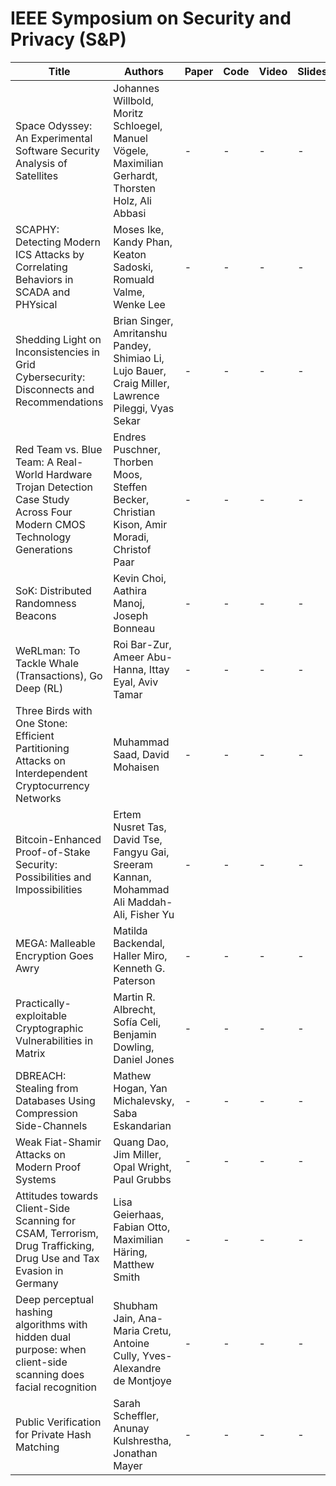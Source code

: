 # IEEE Symposium on Security and Privacy (S&P)

| Title | Authors | Paper | Code | Video | Slides |
|-------|---------|-------|------|-------|--------|
| Space Odyssey: An Experimental Software Security Analysis of Satellites | Johannes Willbold, Moritz Schloegel, Manuel Vögele, Maximilian Gerhardt, Thorsten Holz, Ali Abbasi | - | - | - | - |
| SCAPHY: Detecting Modern ICS Attacks by Correlating Behaviors in SCADA and PHYsical | Moses Ike, Kandy Phan, Keaton Sadoski, Romuald Valme, Wenke Lee | - | - | - | - |
| Shedding Light on Inconsistencies in Grid Cybersecurity: Disconnects and Recommendations | Brian Singer, Amritanshu Pandey, Shimiao Li, Lujo Bauer, Craig Miller, Lawrence Pileggi, Vyas Sekar | - | - | - | - |
| Red Team vs. Blue Team: A Real-World Hardware Trojan Detection Case Study Across Four Modern CMOS Technology Generations | Endres Puschner, Thorben Moos, Steffen Becker, Christian Kison, Amir Moradi, Christof Paar | - | - | - | - |
| SoK: Distributed Randomness Beacons | Kevin Choi, Aathira Manoj, Joseph Bonneau | - | - | - | - |
| WeRLman: To Tackle Whale (Transactions), Go Deep (RL) | Roi Bar-Zur, Ameer Abu-Hanna, Ittay Eyal, Aviv Tamar | - | - | - | - |
| Three Birds with One Stone: Efficient Partitioning Attacks on Interdependent Cryptocurrency Networks | Muhammad Saad, David Mohaisen | - | - | - | - |
| Bitcoin-Enhanced Proof-of-Stake Security: Possibilities and Impossibilities | Ertem Nusret Tas, David Tse, Fangyu Gai, Sreeram Kannan, Mohammad Ali Maddah-Ali, Fisher Yu | - | - | - | - |
| MEGA: Malleable Encryption Goes Awry | Matilda Backendal, Haller Miro, Kenneth G. Paterson | - | - | - | - |
| Practically-exploitable Cryptographic Vulnerabilities in Matrix | Martin R. Albrecht, Sofía Celi, Benjamin Dowling, Daniel Jones | - | - | - | - |
| DBREACH: Stealing from Databases Using Compression Side-Channels | Mathew Hogan, Yan Michalevsky, Saba Eskandarian | - | - | - | - |
| Weak Fiat-Shamir Attacks on Modern Proof Systems | Quang Dao, Jim Miller, Opal Wright, Paul Grubbs | - | - | - | - |
| Attitudes towards Client-Side Scanning for CSAM, Terrorism, Drug Trafficking, Drug Use and Tax Evasion in Germany | Lisa Geierhaas, Fabian Otto, Maximilian Häring, Matthew Smith | - | - | - | - |
| Deep perceptual hashing algorithms with hidden dual purpose: when client-side scanning does facial recognition | Shubham Jain, Ana-Maria Cretu, Antoine Cully, Yves-Alexandre de Montjoye | - | - | - | - |
| Public Verification for Private Hash Matching | Sarah Scheffler, Anunay Kulshrestha, Jonathan Mayer | - | - | - | - |
